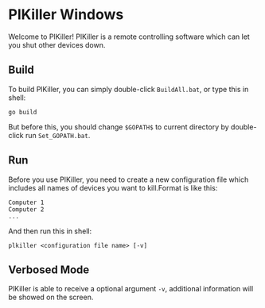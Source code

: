 # PlKiller Windows
Welcome to PlKiller! PlKiller is a remote controlling software which can let you shut other devices down.

## Build
To build PlKiller, you can simply double-click `BuildAll.bat`, or type this in shell:
```
go build
```
But before this, you should change `$GOPATH$` to current directory by double-click run `Set_GOPATH.bat`.

## Run
Before you use PlKiller, you need to create a new configuration file which includes all names of devices you want to kill.Format is like this:
```
Computer 1
Computer 2
...
```
And then run this in shell:
```
plkiller <configuration file name> [-v]
```
## Verbosed Mode
PlKiller is able to receive a optional argument `-v`, additional information will be showed on the screen.
